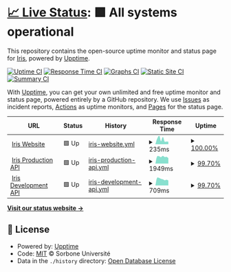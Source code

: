 # [📈 Live Status](https://dioptra-io.github.io/iris-uptime): <!--live status--> **🟩 All systems operational**

This repository contains the open-source uptime monitor and status page for [Iris](https://iris.dioptra.io/), powered by [Upptime](https://github.com/upptime/upptime).

[![Uptime CI](https://github.com/dioptra-io/iris-uptime/workflows/Uptime%20CI/badge.svg)](https://github.com/dioptra-io/iris-uptime/actions?query=workflow%3A%22Uptime+CI%22)
[![Response Time CI](https://github.com/dioptra-io/iris-uptime/workflows/Response%20Time%20CI/badge.svg)](https://github.com/dioptra-io/iris-uptime/actions?query=workflow%3A%22Response+Time+CI%22)
[![Graphs CI](https://github.com/dioptra-io/iris-uptime/workflows/Graphs%20CI/badge.svg)](https://github.com/dioptra-io/iris-uptime/actions?query=workflow%3A%22Graphs+CI%22)
[![Static Site CI](https://github.com/dioptra-io/iris-uptime/workflows/Static%20Site%20CI/badge.svg)](https://github.com/dioptra-io/iris-uptime/actions?query=workflow%3A%22Static+Site+CI%22)
[![Summary CI](https://github.com/dioptra-io/iris-uptime/workflows/Summary%20CI/badge.svg)](https://github.com/dioptra-io/iris-uptime/actions?query=workflow%3A%22Summary+CI%22)

With [Upptime](https://upptime.js.org), you can get your own unlimited and free uptime monitor and status page, powered entirely by a GitHub repository. We use [Issues](https://github.com/dioptra-io/iris-uptime/issues) as incident reports, [Actions](https://github.com/dioptra-io/iris-uptime/actions) as uptime monitors, and [Pages](https://dioptra-io.github.io/iris-uptime) for the status page.

<!--start: status pages-->
<!-- This summary is generated by Upptime (https://github.com/upptime/upptime) -->
<!-- Do not edit this manually, your changes will be overwritten -->
<!-- prettier-ignore -->
| URL | Status | History | Response Time | Uptime |
| --- | ------ | ------- | ------------- | ------ |
| <img alt="" src="https://favicons.githubusercontent.com/iris.dioptra.io" height="13"> [Iris Website](https://iris.dioptra.io) | 🟩 Up | [iris-website.yml](https://github.com/dioptra-io/iris-uptime/commits/HEAD/history/iris-website.yml) | <details><summary><img alt="Response time graph" src="./graphs/iris-website/response-time-week.png" height="20"> 235ms</summary><br><a href="https://dioptra-io.github.io/iris-uptime/history/iris-website"><img alt="Response time 234" src="https://img.shields.io/endpoint?url=https%3A%2F%2Fraw.githubusercontent.com%2Fdioptra-io%2Firis-uptime%2FHEAD%2Fapi%2Firis-website%2Fresponse-time.json"></a><br><a href="https://dioptra-io.github.io/iris-uptime/history/iris-website"><img alt="24-hour response time 131" src="https://img.shields.io/endpoint?url=https%3A%2F%2Fraw.githubusercontent.com%2Fdioptra-io%2Firis-uptime%2FHEAD%2Fapi%2Firis-website%2Fresponse-time-day.json"></a><br><a href="https://dioptra-io.github.io/iris-uptime/history/iris-website"><img alt="7-day response time 235" src="https://img.shields.io/endpoint?url=https%3A%2F%2Fraw.githubusercontent.com%2Fdioptra-io%2Firis-uptime%2FHEAD%2Fapi%2Firis-website%2Fresponse-time-week.json"></a><br><a href="https://dioptra-io.github.io/iris-uptime/history/iris-website"><img alt="30-day response time 225" src="https://img.shields.io/endpoint?url=https%3A%2F%2Fraw.githubusercontent.com%2Fdioptra-io%2Firis-uptime%2FHEAD%2Fapi%2Firis-website%2Fresponse-time-month.json"></a><br><a href="https://dioptra-io.github.io/iris-uptime/history/iris-website"><img alt="1-year response time 234" src="https://img.shields.io/endpoint?url=https%3A%2F%2Fraw.githubusercontent.com%2Fdioptra-io%2Firis-uptime%2FHEAD%2Fapi%2Firis-website%2Fresponse-time-year.json"></a></details> | <details><summary><a href="https://dioptra-io.github.io/iris-uptime/history/iris-website">100.00%</a></summary><a href="https://dioptra-io.github.io/iris-uptime/history/iris-website"><img alt="All-time uptime 100.00%" src="https://img.shields.io/endpoint?url=https%3A%2F%2Fraw.githubusercontent.com%2Fdioptra-io%2Firis-uptime%2FHEAD%2Fapi%2Firis-website%2Fuptime.json"></a><br><a href="https://dioptra-io.github.io/iris-uptime/history/iris-website"><img alt="24-hour uptime 100.00%" src="https://img.shields.io/endpoint?url=https%3A%2F%2Fraw.githubusercontent.com%2Fdioptra-io%2Firis-uptime%2FHEAD%2Fapi%2Firis-website%2Fuptime-day.json"></a><br><a href="https://dioptra-io.github.io/iris-uptime/history/iris-website"><img alt="7-day uptime 100.00%" src="https://img.shields.io/endpoint?url=https%3A%2F%2Fraw.githubusercontent.com%2Fdioptra-io%2Firis-uptime%2FHEAD%2Fapi%2Firis-website%2Fuptime-week.json"></a><br><a href="https://dioptra-io.github.io/iris-uptime/history/iris-website"><img alt="30-day uptime 100.00%" src="https://img.shields.io/endpoint?url=https%3A%2F%2Fraw.githubusercontent.com%2Fdioptra-io%2Firis-uptime%2FHEAD%2Fapi%2Firis-website%2Fuptime-month.json"></a><br><a href="https://dioptra-io.github.io/iris-uptime/history/iris-website"><img alt="1-year uptime 100.00%" src="https://img.shields.io/endpoint?url=https%3A%2F%2Fraw.githubusercontent.com%2Fdioptra-io%2Firis-uptime%2FHEAD%2Fapi%2Firis-website%2Fuptime-year.json"></a></details>
| <img alt="" src="https://favicons.githubusercontent.com/api.iris.dioptra.io" height="13"> [Iris Production API](https://api.iris.dioptra.io/status) | 🟩 Up | [iris-production-api.yml](https://github.com/dioptra-io/iris-uptime/commits/HEAD/history/iris-production-api.yml) | <details><summary><img alt="Response time graph" src="./graphs/iris-production-api/response-time-week.png" height="20"> 1949ms</summary><br><a href="https://dioptra-io.github.io/iris-uptime/history/iris-production-api"><img alt="Response time 1125" src="https://img.shields.io/endpoint?url=https%3A%2F%2Fraw.githubusercontent.com%2Fdioptra-io%2Firis-uptime%2FHEAD%2Fapi%2Firis-production-api%2Fresponse-time.json"></a><br><a href="https://dioptra-io.github.io/iris-uptime/history/iris-production-api"><img alt="24-hour response time 1776" src="https://img.shields.io/endpoint?url=https%3A%2F%2Fraw.githubusercontent.com%2Fdioptra-io%2Firis-uptime%2FHEAD%2Fapi%2Firis-production-api%2Fresponse-time-day.json"></a><br><a href="https://dioptra-io.github.io/iris-uptime/history/iris-production-api"><img alt="7-day response time 1949" src="https://img.shields.io/endpoint?url=https%3A%2F%2Fraw.githubusercontent.com%2Fdioptra-io%2Firis-uptime%2FHEAD%2Fapi%2Firis-production-api%2Fresponse-time-week.json"></a><br><a href="https://dioptra-io.github.io/iris-uptime/history/iris-production-api"><img alt="30-day response time 1862" src="https://img.shields.io/endpoint?url=https%3A%2F%2Fraw.githubusercontent.com%2Fdioptra-io%2Firis-uptime%2FHEAD%2Fapi%2Firis-production-api%2Fresponse-time-month.json"></a><br><a href="https://dioptra-io.github.io/iris-uptime/history/iris-production-api"><img alt="1-year response time 1125" src="https://img.shields.io/endpoint?url=https%3A%2F%2Fraw.githubusercontent.com%2Fdioptra-io%2Firis-uptime%2FHEAD%2Fapi%2Firis-production-api%2Fresponse-time-year.json"></a></details> | <details><summary><a href="https://dioptra-io.github.io/iris-uptime/history/iris-production-api">99.70%</a></summary><a href="https://dioptra-io.github.io/iris-uptime/history/iris-production-api"><img alt="All-time uptime 99.56%" src="https://img.shields.io/endpoint?url=https%3A%2F%2Fraw.githubusercontent.com%2Fdioptra-io%2Firis-uptime%2FHEAD%2Fapi%2Firis-production-api%2Fuptime.json"></a><br><a href="https://dioptra-io.github.io/iris-uptime/history/iris-production-api"><img alt="24-hour uptime 97.87%" src="https://img.shields.io/endpoint?url=https%3A%2F%2Fraw.githubusercontent.com%2Fdioptra-io%2Firis-uptime%2FHEAD%2Fapi%2Firis-production-api%2Fuptime-day.json"></a><br><a href="https://dioptra-io.github.io/iris-uptime/history/iris-production-api"><img alt="7-day uptime 99.70%" src="https://img.shields.io/endpoint?url=https%3A%2F%2Fraw.githubusercontent.com%2Fdioptra-io%2Firis-uptime%2FHEAD%2Fapi%2Firis-production-api%2Fuptime-week.json"></a><br><a href="https://dioptra-io.github.io/iris-uptime/history/iris-production-api"><img alt="30-day uptime 99.83%" src="https://img.shields.io/endpoint?url=https%3A%2F%2Fraw.githubusercontent.com%2Fdioptra-io%2Firis-uptime%2FHEAD%2Fapi%2Firis-production-api%2Fuptime-month.json"></a><br><a href="https://dioptra-io.github.io/iris-uptime/history/iris-production-api"><img alt="1-year uptime 99.56%" src="https://img.shields.io/endpoint?url=https%3A%2F%2Fraw.githubusercontent.com%2Fdioptra-io%2Firis-uptime%2FHEAD%2Fapi%2Firis-production-api%2Fuptime-year.json"></a></details>
| <img alt="" src="https://favicons.githubusercontent.com/api.dev.iris.dioptra.io" height="13"> [Iris Development API](https://api.dev.iris.dioptra.io/status) | 🟩 Up | [iris-development-api.yml](https://github.com/dioptra-io/iris-uptime/commits/HEAD/history/iris-development-api.yml) | <details><summary><img alt="Response time graph" src="./graphs/iris-development-api/response-time-week.png" height="20"> 709ms</summary><br><a href="https://dioptra-io.github.io/iris-uptime/history/iris-development-api"><img alt="Response time 705" src="https://img.shields.io/endpoint?url=https%3A%2F%2Fraw.githubusercontent.com%2Fdioptra-io%2Firis-uptime%2FHEAD%2Fapi%2Firis-development-api%2Fresponse-time.json"></a><br><a href="https://dioptra-io.github.io/iris-uptime/history/iris-development-api"><img alt="24-hour response time 604" src="https://img.shields.io/endpoint?url=https%3A%2F%2Fraw.githubusercontent.com%2Fdioptra-io%2Firis-uptime%2FHEAD%2Fapi%2Firis-development-api%2Fresponse-time-day.json"></a><br><a href="https://dioptra-io.github.io/iris-uptime/history/iris-development-api"><img alt="7-day response time 709" src="https://img.shields.io/endpoint?url=https%3A%2F%2Fraw.githubusercontent.com%2Fdioptra-io%2Firis-uptime%2FHEAD%2Fapi%2Firis-development-api%2Fresponse-time-week.json"></a><br><a href="https://dioptra-io.github.io/iris-uptime/history/iris-development-api"><img alt="30-day response time 720" src="https://img.shields.io/endpoint?url=https%3A%2F%2Fraw.githubusercontent.com%2Fdioptra-io%2Firis-uptime%2FHEAD%2Fapi%2Firis-development-api%2Fresponse-time-month.json"></a><br><a href="https://dioptra-io.github.io/iris-uptime/history/iris-development-api"><img alt="1-year response time 705" src="https://img.shields.io/endpoint?url=https%3A%2F%2Fraw.githubusercontent.com%2Fdioptra-io%2Firis-uptime%2FHEAD%2Fapi%2Firis-development-api%2Fresponse-time-year.json"></a></details> | <details><summary><a href="https://dioptra-io.github.io/iris-uptime/history/iris-development-api">99.70%</a></summary><a href="https://dioptra-io.github.io/iris-uptime/history/iris-development-api"><img alt="All-time uptime 91.18%" src="https://img.shields.io/endpoint?url=https%3A%2F%2Fraw.githubusercontent.com%2Fdioptra-io%2Firis-uptime%2FHEAD%2Fapi%2Firis-development-api%2Fuptime.json"></a><br><a href="https://dioptra-io.github.io/iris-uptime/history/iris-development-api"><img alt="24-hour uptime 97.89%" src="https://img.shields.io/endpoint?url=https%3A%2F%2Fraw.githubusercontent.com%2Fdioptra-io%2Firis-uptime%2FHEAD%2Fapi%2Firis-development-api%2Fuptime-day.json"></a><br><a href="https://dioptra-io.github.io/iris-uptime/history/iris-development-api"><img alt="7-day uptime 99.70%" src="https://img.shields.io/endpoint?url=https%3A%2F%2Fraw.githubusercontent.com%2Fdioptra-io%2Firis-uptime%2FHEAD%2Fapi%2Firis-development-api%2Fuptime-week.json"></a><br><a href="https://dioptra-io.github.io/iris-uptime/history/iris-development-api"><img alt="30-day uptime 95.78%" src="https://img.shields.io/endpoint?url=https%3A%2F%2Fraw.githubusercontent.com%2Fdioptra-io%2Firis-uptime%2FHEAD%2Fapi%2Firis-development-api%2Fuptime-month.json"></a><br><a href="https://dioptra-io.github.io/iris-uptime/history/iris-development-api"><img alt="1-year uptime 91.18%" src="https://img.shields.io/endpoint?url=https%3A%2F%2Fraw.githubusercontent.com%2Fdioptra-io%2Firis-uptime%2FHEAD%2Fapi%2Firis-development-api%2Fuptime-year.json"></a></details>

<!--end: status pages-->

[**Visit our status website →**](https://dioptra-io.github.io/iris-uptime)

## 📄 License

- Powered by: [Upptime](https://github.com/upptime/upptime)
- Code: [MIT](./LICENSE) © Sorbone Université
- Data in the `./history` directory: [Open Database License](https://opendatacommons.org/licenses/odbl/1-0/)
